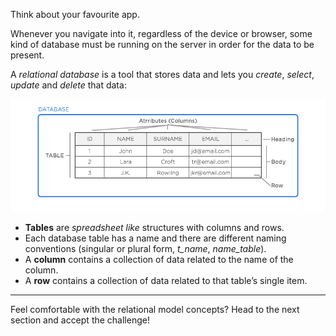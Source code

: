 Think about your favourite app.

Whenever you navigate into it, regardless of the device or browser, some kind of database must be running on the server in order for the data to be present.

A _relational database_ is a tool that stores data and lets you _create_, _select_, _update_ and _delete_ that data:

![relational-model](.guides/img/sql-1-relational-model.png)

- __Tables__ are _spreadsheet like_ structures with columns and rows.
- Each database table has a name and there are different naming conventions (singular or plural form, *t_name*, *name_table*).
- A __column__ contains a collection of data related to the name of the column.
- A __row__ contains a collection of data related to that table’s single item.

--- 

Feel comfortable with the relational model concepts?
Head to the next section and accept the challenge!